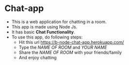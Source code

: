 # Chat-app
- This is a web application for chatting in a room. 
- This app is made using Node Js.
- It has basic **Chat Functionality**.
- To use this app, do following steps:
  - Hit this url https://b-node-chat-app.herokuapp.com/
  - Type the _NAME OF ROOM_ and _YOUR NAME_
  - Share the _NAME OF ROOM_ with your friends/family
  - And enjoy chatting

